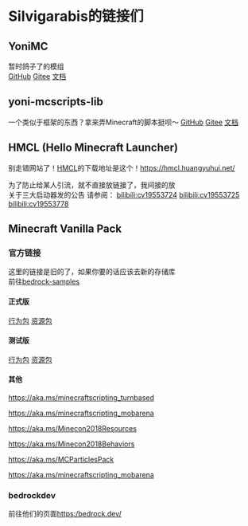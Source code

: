 # Silvigarabis的链接们

## YoniMC

暂时鸽子了的模组  
[GitHub](https://github.com/Silvigarabis/YoniMC)
[Gitee](https://github.com/Silvigarabis/YoniMC)
[文档](./YoniMC/)

## yoni-mcscripts-lib

一个类似于框架的东西？拿来弄Minecraft的脚本挺呗～
[GitHub](https://github.com/Silvigarabis/yoni-mcscripts-lib)
[Gitee](https://github.com/Silvigarabis/yoni-mcscripts-lib)
[文档](./yoni-mcscripts-lib/)

## HMCL (Hello Minecraft Launcher)
别走错网站了！[HMCL](https://hmcl.huangyuhui.net/)的下载地址是这个！<https://hmcl.huangyuhui.net/>

为了防止给某人引流，就不直接放链接了，我间接的放  
关于三大启动器发的公告
请参阅：
[bilibili:cv19553724](https://www.bilibili.com/read/cv19553724)
[bilibili:cv19553725](https://www.bilibili.com/read/cv19553725)
[bilibili:cv19553778](https://www.bilibili.com/read/cv19553778)

## Minecraft Vanilla Pack 

### 官方链接

这里的链接是旧的了，如果你要的话应该去新的存储库  
前往[bedrock-samples](https://github.com/Mojang/bedrock-samples/releases)

#### 正式版

[行为包](https://aka.ms/behaviorpacktemplate)
[资源包](https://aka.ms/resourcepacktemplate)

#### 测试版

[行为包](https://aka.ms/MinecraftBetaBehaviors)
[资源包](https://aka.ms/MinecraftBetaResources)

#### 其他
<https://aka.ms/minecraftscripting_turnbased>

<https://aka.ms/minecraftscripting_mobarena>

<https://aka.ms/Minecon2018Resources>

<https://aka.ms/Minecon2018Behaviors>

<https://aka.ms/MCParticlesPack>

<https://aka.ms/minecraftscripting_mobarena>

### bedrockdev

前往他们的页面<https:/bedrock.dev/>
